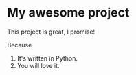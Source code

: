# My awesome project

This project is great, I promise!

Because
1. It's written in Python.
2. You will love it.